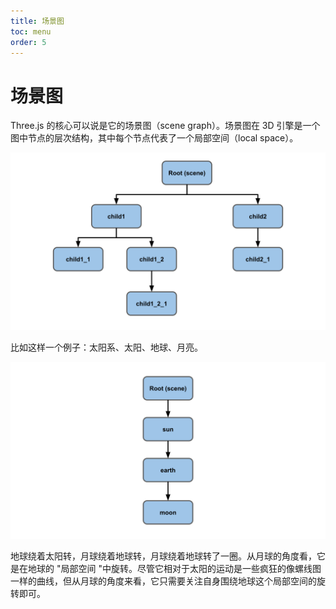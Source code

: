 ```yaml
---
title: 场景图
toc: menu
order: 5
---
```



# 场景图


Three.js 的核心可以说是它的场景图（scene graph）。场景图在 3D 引擎是一个图中节点的层次结构，其中每个节点代表了一个局部空间（local space）。

![Three.js 场景图](./images/scenegraph-generic.svg 'Three.js 场景图')


比如这样一个例子：太阳系、太阳、地球、月亮。

![Three.js 场景图](./images/scenegraph-solarsystem.svg 'Three.js 场景图')


<code src="./demo/SolarSystem.tsx"></code>

地球绕着太阳转，月球绕着地球转，月球绕着地球转了一圈。从月球的角度看，它是在地球的 "局部空间 "中旋转。尽管它相对于太阳的运动是一些疯狂的像螺线图一样的曲线，但从月球的角度来看，它只需要关注自身围绕地球这个局部空间的旋转即可。



